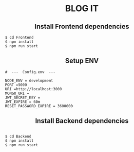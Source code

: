 <h1 align ="center" > BLOG IT </h1>

<h2 align="center">Install Frontend dependencies</h2>

```
$ cd Frontend
$ npm install
$ npm run start
```

<h2 align="center">Setup ENV</h2>

```
#  ---  Config.env  ---

NODE_ENV = development
PORT =5000
URI =http://localhost:3000
MONGO_URI =
JWT_SECRET_KEY =
JWT_EXPIRE = 60m
RESET_PASSWORD_EXPIRE = 3600000
```

<h2 align="center">Install Backend dependencies</h2>

```

$ cd Backend
$ npm install
$ npm run start
```
